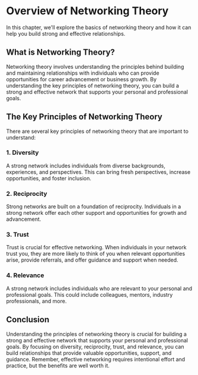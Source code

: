 Overview of Networking Theory
===============================================================================

In this chapter, we'll explore the basics of networking theory and how it can help you build strong and effective relationships.

What is Networking Theory?
--------------------------

Networking theory involves understanding the principles behind building and maintaining relationships with individuals who can provide opportunities for career advancement or business growth. By understanding the key principles of networking theory, you can build a strong and effective network that supports your personal and professional goals.

The Key Principles of Networking Theory
---------------------------------------

There are several key principles of networking theory that are important to understand:

### 1. Diversity

A strong network includes individuals from diverse backgrounds, experiences, and perspectives. This can bring fresh perspectives, increase opportunities, and foster inclusion.

### 2. Reciprocity

Strong networks are built on a foundation of reciprocity. Individuals in a strong network offer each other support and opportunities for growth and advancement.

### 3. Trust

Trust is crucial for effective networking. When individuals in your network trust you, they are more likely to think of you when relevant opportunities arise, provide referrals, and offer guidance and support when needed.

### 4. Relevance

A strong network includes individuals who are relevant to your personal and professional goals. This could include colleagues, mentors, industry professionals, and more.

Conclusion
----------

Understanding the principles of networking theory is crucial for building a strong and effective network that supports your personal and professional goals. By focusing on diversity, reciprocity, trust, and relevance, you can build relationships that provide valuable opportunities, support, and guidance. Remember, effective networking requires intentional effort and practice, but the benefits are well worth it.
